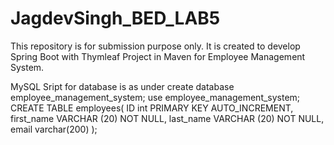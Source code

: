 # JagdevSingh_BED_LAB5
 
This repository is for submission purpose only. It is created to develop Spring Boot with Thymleaf Project in Maven for Employee Management System.

MySQL Sript for database is as under
create database employee_management_system;
use employee_management_system;
CREATE TABLE employees(
   ID int PRIMARY KEY AUTO_INCREMENT,
   first_name VARCHAR (20) NOT NULL,
   last_name VARCHAR (20) NOT NULL,
   email varchar(200)
);



